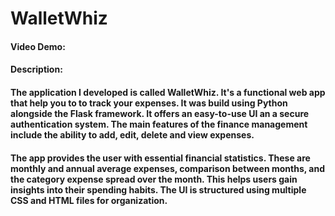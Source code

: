 # WalletWhiz
#### Video Demo:  <URL HERE>
#### Description: 
####    The application I developed is called WalletWhiz. It's a functional web app that help you to to track your expenses. It was build using Python alongside the Flask framework. It offers an easy-to-use UI an a secure authentication system. The main features of the finance management include the ability to add, edit, delete and view expenses. 
####    The app provides the user with essential financial statistics. These are monthly and annual average expenses, comparison between months, and the category expense spread over the month. This helps users gain insights into their spending habits. The UI is structured using multiple CSS and HTML files for organization.
